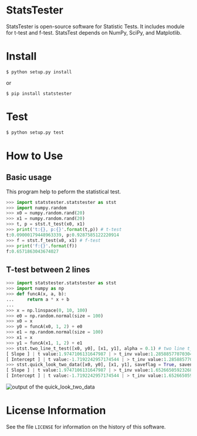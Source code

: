 # StatsTester
StatsTester is open-source software for Statistic Tests. It includes module for t-test and f-test. StatsTest depends on NumPy, SciPy, and Matplotlib.

# Install
```
$ python setup.py install
```
or
```
$ pip install statstester
```

# Test
```bash
$ python setup.py test
```

# How to Use
## Basic usage
This program help to peform the statistical test.
```python
>>> import statstester.statstester as stst
>>> import numpy.random
>>> x0 = numpy.random.rand(20)
>>> x1 = numpy.random.rand(20)
>>> t, p = stst.t_test(x0, x1)
>>> print('t:{}, p:{}'.format(t,p)) # t-test
t:0.09000179448963339, p:0.9287585122220914
>>> f = stst.f_test(x0, x1) # f-test
>>> print('f:{}'.format(f))
f:0.6571863043674027
```

## T-test between 2 lines
```python
>>> import statstester.statstester as stst
>>> import numpy as np
>>> def funcA(x, a, b):
...     return a * x + b
... 
>>> x = np.linspace(0, 10, 100)
>>> e0 = np.random.normal(size = 100)
>>> x0 = x
>>> y0 = funcA(x0, 1, 2) + e0
>>> e1 = np.random.normal(size = 100)
>>> x1 = x
>>> y1 = funcA(x1, 1, 2) + e1
>>> stst.two_line_t_test([x0, y0], [x1, y1], alpha = 0.1) # two line t_test
[ Slope ] | t value:1.9747106131647987 | > t_inv value:1.2858857707030413 means that it is significant by 0.1.
[ Intercept ] | t value:-1.7192242957174544 | > t_inv value:1.2858857707030413 means that it is significant by 0.1.
>>> stst.quick_look_two_data([x0, y0], [x1, y1], saveflag = True, savename = 'temp.png') # quick look
[ Slope ] | t value:1.9747106131647987 | > t_inv value:1.6526650592326861 means that it is significant by 0.05.
[ Intercept ] | t value:-1.7192242957174544 | > t_inv value:1.6526650592326861 means that it is significant by 0.05.
```
![output of the quick_look_two_data](https://github.com/montblanc18/statstester/tree/master/img, "quick_look_two_data")

# License Information
See the file `LICENSE` for information on the history of this software.